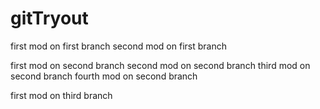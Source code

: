 # gitTryout

first mod on first branch
second mod on first branch


first mod on second branch
second mod on second branch
third mod on second branch
fourth mod on second branch

first mod on third branch
